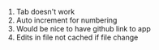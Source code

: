 1. Tab doesn't work
2. Auto increment for numbering
3. Would be nice to have github link to app
4. Edits in file not cached if file change